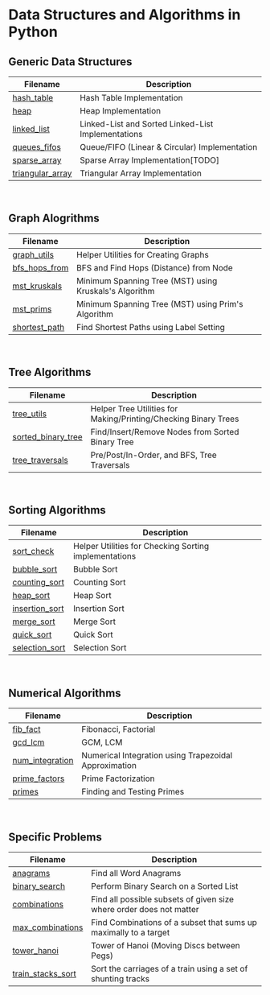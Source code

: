 # Data Structures and Algorithms in Python

## Generic Data Structures
| Filename | Description |
| --- | --- |
| [hash_table](DataStructs/hash_table.py) | Hash Table Implementation |
| [heap](DataStructs/heap.py) | Heap Implementation |
| [linked_list](DataStructs/linked_list.py) | Linked-List and Sorted Linked-List Implementations |
| [queues_fifos](DataStructs/queues_fifos.py) | Queue/FIFO (Linear & Circular) Implementation |
| [sparse_array](DataStructs/sparse_array.py) | Sparse Array Implementation[TODO] |
| [triangular_array](DataStructs/triangular_array.py) | Triangular Array Implementation |
<br>

## Graph Alogrithms
| Filename | Description |
| --- | --- |
| [graph_utils](Graphs/graph_utils.py) | Helper Utilities for Creating Graphs |
| [bfs_hops_from](Graphs/bfs_hops_from.py) | BFS and Find Hops (Distance) from Node |
| [mst_kruskals](Graphs/mst_kruskals.py) | Minimum Spanning Tree (MST) using Kruskals's Algorithm |
| [mst_prims](Graphs/mst_prims.py) | Minimum Spanning Tree (MST) using Prim's Algorithm |
| [shortest_path](Graphs/shortest_path.py) | Find Shortest Paths using Label Setting |
<br>

## Tree Algorithms
| Filename | Description |
| --- | --- |
| [tree_utils](Trees/tree_utils.py) | Helper Tree Utilities for Making/Printing/Checking Binary Trees |
| [sorted_binary_tree](Trees/sorted_binary_tree.py) | Find/Insert/Remove Nodes from Sorted Binary Tree |
| [tree_traversals](Trees/tree_traversals.py) | Pre/Post/In-Order, and BFS, Tree Traversals |
<br>

## Sorting Algorithms
| Filename | Description |
| --- | --- |
| [sort_check](Sorting/sort_check.py) | Helper Utilities for Checking Sorting implementations |
| [bubble_sort](Sorting/bubble_sort.py) | Bubble Sort |
| [counting_sort](Sorting/counting_sort.py) | Counting Sort |
| [heap_sort](Sorting/heap_sort.py) | Heap Sort |
| [insertion_sort](Sorting/insertion_sort.py) | Insertion Sort |
| [merge_sort](Sorting/merge_sort.py) | Merge Sort |
| [quick_sort](Sorting/quick_sort.py) | Quick Sort |
| [selection_sort](Sorting/selection_sort.py) | Selection Sort |
<br>

## Numerical Algorithms
| Filename | Description |
| --- | --- |
| [fib_fact](Numerical/fib_fact.py) | Fibonacci, Factorial |
| [gcd_lcm](Numerical/gcd_lcm.py) | GCM, LCM |
| [num_integration](Numerical/numerical_integration.py) | Numerical Integration using Trapezoidal Approximation |
| [prime_factors](Numerical/prime_factors.py) | Prime Factorization |
| [primes](Numerical/primes.py) | Finding and Testing Primes |
<br>

## Specific Problems
| Filename | Description |
| --- | --- |
| [anagrams](Problems/anagrams.py) | Find all Word Anagrams |
| [binary_search](Problems/binary_search.py) | Perform Binary Search on a Sorted List |
| [combinations](Problems/combinations.py) | Find all possible subsets of given size where order does not matter |
| [max_combinations](Problems/max_combination.py) | Find Combinations of a subset that sums up maximally to a target |
| [tower_hanoi](Problems/tower_hanoi.py) | Tower of Hanoi (Moving Discs between Pegs) |
| [train_stacks_sort](Problems/train_stacks_sort.py) | Sort the carriages of a train using a set of shunting tracks |
